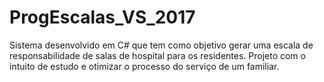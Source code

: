 # ProgEscalas_VS_2017
Sistema desenvolvido em C# que tem como objetivo gerar uma escala de responsabilidade de salas de hospital para os residentes. Projeto com o intuito de estudo e otimizar o processo do serviço de um familiar.
